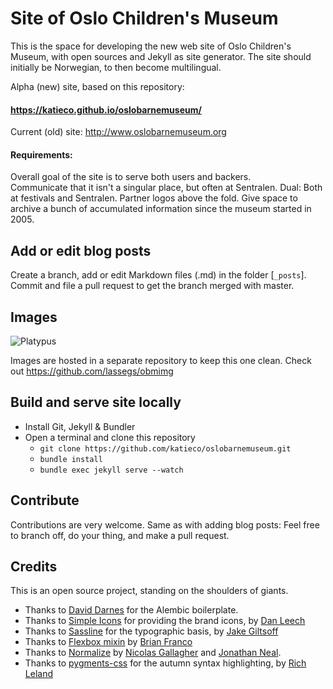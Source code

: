 # Site of Oslo Children's Museum

This is the space for developing the new web site of Oslo Children's Museum, with open sources and Jekyll as site generator. The site should initially be Norwegian, to then become multilingual.

Alpha (new) site, based on this repository:

#### https://katieco.github.io/oslobarnemuseum/

Current (old) site: http://www.oslobarnemuseum.org


#### Requirements:

Overall goal of the site is to serve both users and backers.   
Communicate that it isn't a singular place, but often at Sentralen. Dual: Both at festivals and Sentralen.
Partner logos above the fold. Give space to archive a bunch of accumulated information since the museum started in 2005.

## Add or edit blog posts

Create a branch, add or edit Markdown files (.md) in the folder [`_posts`]. Commit and file a pull request to get the branch merged with master.

## Images

![Platypus](https://lassegs.github.io/obmimg/nebbdyr.jpg)

Images are hosted in a separate repository to keep this one clean. Check out https://github.com/lassegs/obmimg

## Build and serve site locally

* Install Git, Jekyll & Bundler
* Open a terminal and clone this repository
    * ```git clone https://github.com/katieco/oslobarnemuseum.git```
    * ```bundle install```
    * ```bundle exec jekyll serve --watch```

## Contribute

Contributions are very welcome. Same as with adding blog posts: Feel free to branch off, do your thing, and make a pull request.


## Credits

This is an open source project, standing on the shoulders of giants.

- Thanks to [David Darnes](https://github.com/daviddarnes/alembic) for the Alembic boilerplate.
- Thanks to [Simple Icons](https://simpleicons.org/) for providing the brand icons, by [Dan Leech](https://twitter.com/bathtype)
- Thanks to [Sassline](https://sassline.com/) for the typographic basis, by [Jake Giltsoff](https://twitter.com/jakegiltsoff)
- Thanks to [Flexbox mixin](https://github.com/mastastealth/sass-flex-mixin) by [Brian Franco](https://twitter.com/brianfranco)
- Thanks to [Normalize](https://necolas.github.io/normalize.css/) by [Nicolas Gallagher](https://twitter.com/necolas) and [Jonathan Neal](https://twitter.com/jon_neal).
- Thanks to [pygments-css](http://richleland.github.io/pygments-css/) for the autumn syntax highlighting, by [Rich Leland](https://twitter.com/richleland)
